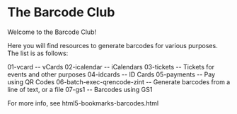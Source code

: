 # The Barcode Club

Welcome to the Barcode Club!

Here you will find resources to generate barcodes for various purposes. The list
is as follows:

01-vcard -- vCards
02-icalendar -- iCalendars
03-tickets -- Tickets for events and other purposes
04-idcards -- ID Cards
05-payments -- Pay using QR Codes
06-batch-exec-qrencode-zint -- Generate barcodes from a line of text, or a file
07-gs1 -- Barcodes using GS1

For more info, see html5-bookmarks-barcodes.html

